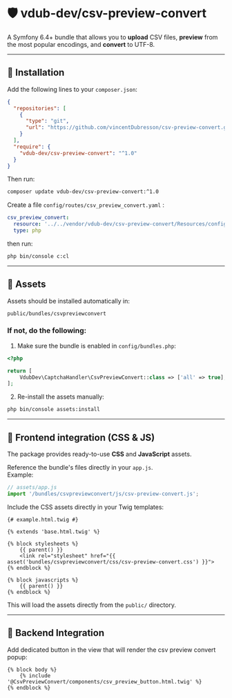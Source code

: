 
# 🛡️ vdub-dev/csv-preview-convert

A Symfony 6.4+ bundle that allows you to **upload** CSV files, **preview** from the most popular encodings, and **convert** to UTF-8.

---

## 🚀 Installation

Add the following lines to your `composer.json`:

```json
{
  "repositories": [
    {
      "type": "git",
      "url": "https://github.com/vincentDubresson/csv-preview-convert.git"
    }
  ],
  "require": {
    "vdub-dev/csv-preview-convert": "^1.0"
  }
}
```

Then run:

```bash
composer update vdub-dev/csv-preview-convert:^1.0
```

Create a file `config/routes/csv_preview_convert.yaml` :

```yaml
csv_preview_convert:
  resource: '../../vendor/vdub-dev/csv-preview-convert/Resources/config/routing/CsvPreviewConvert.php'
  type: php
```

then run:

```bash
php bin/console c:cl
```

---

## 📂 Assets

Assets should be installed automatically in:

```
public/bundles/csvpreviewconvert
```

### If not, do the following:

1. Make sure the bundle is enabled in `config/bundles.php`:

```php
<?php

return [
    VdubDev\CaptchaHandler\CsvPreviewConvert::class => ['all' => true],
];
```

2. Re-install the assets manually:

```bash
php bin/console assets:install
```

---

## 🎨 Frontend integration (CSS & JS)

The package provides ready-to-use **CSS** and **JavaScript** assets.

Reference the bundle's files directly in your `app.js`.  
Example:

```js
// assets/app.js
import '/bundles/csvpreviewconvert/js/csv-preview-convert.js';
```

Include the CSS assets directly in your Twig templates:

```twig
{# example.html.twig #}

{% extends 'base.html.twig' %}

{% block stylesheets %}
    {{ parent() }}
    <link rel="stylesheet" href="{{ asset('bundles/csvpreviewconvert/css/csv-preview-convert.css') }}">
{% endblock %}

{% block javascripts %}
    {{ parent() }}
{% endblock %}
```

This will load the assets directly from the `public/` directory.

---

## 🔑 Backend Integration

Add dedicated button in the view that will render the csv preview convert popup:

```twig
{% block body %}
    {% include '@CsvPreviewConvert/components/csv_preview_button.html.twig' %}
{% endblock %}
```
